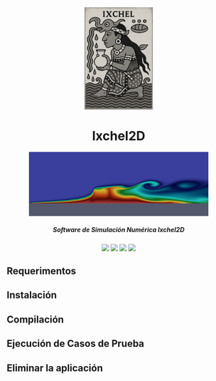 <div align="center">
  <img
    src=".readme-images/ixchel2d.png"
    height="230"
  />
</div>
<h1 align="center">Ixchel2D</h1>

<div align="center">
  <img src=".readme-images/head-simulation.png" style="width:80%;"/>
  <!-- <img src=".readme-images/lidCavity.gif" style="width:60%;"/> -->
</div>

<h5 align="center">
  Software de Simulación Numérica Ixchel2D
</h5>

<div align="center">
  <img src="https://img.shields.io/badge/Linux-FCC624?style=for-the-badge&logo=linux&logoColor=black"/>
  <img src="https://img.shields.io/badge/Fortran-734F96?style=for-the-badge&logo=fortran&logoColor=white"/>
  <img src="https://img.shields.io/badge/NVIDIA-CUDA-76B900?style=for-the-badge&logo=nvidia&logoColor=white&labelColor=76B900&color=black"/>
  <img src="https://img.shields.io/badge/OpenACC-01B0F0?style=for-the-badge&logoColor=white"/>
</div>

Requerimentos
-------------


Instalación
-----------


Compilación
-----------


Ejecución de Casos de Prueba
----------------------------


Eliminar la aplicación
----------------------
